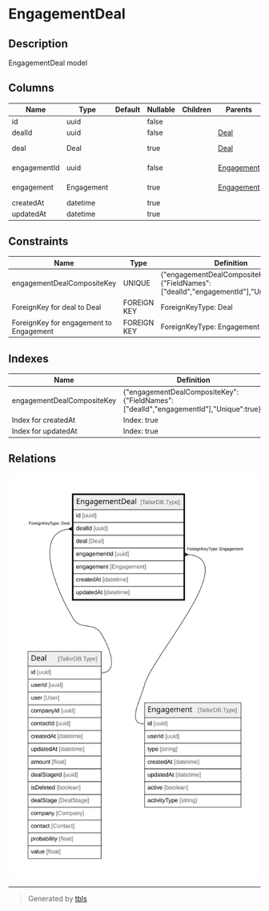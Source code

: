 # EngagementDeal

## Description

EngagementDeal model

## Columns

| Name | Type | Default | Nullable | Children | Parents | Comment |
| ---- | ---- | ------- | -------- | -------- | ------- | ------- |
| id | uuid |  | false |  |  |  |
| dealId | uuid |  | false |  | [Deal](Deal.md) | Deal ID |
| deal | Deal |  | true |  | [Deal](Deal.md) | Link to the Deal |
| engagementId | uuid |  | false |  | [Engagement](Engagement.md) | Engagement ID |
| engagement | Engagement |  | true |  | [Engagement](Engagement.md) | Link to the Engagement |
| createdAt | datetime |  | true |  |  | createdAt |
| updatedAt | datetime |  | true |  |  | updatedAt |

## Constraints

| Name | Type | Definition |
| ---- | ---- | ---------- |
| engagementDealCompositeKey | UNIQUE | {"engagementDealCompositeKey":{"FieldNames":["dealId","engagementId"],"Unique":true}} |
| ForeignKey for deal to Deal | FOREIGN KEY | ForeignKeyType: Deal |
| ForeignKey for engagement to Engagement | FOREIGN KEY | ForeignKeyType: Engagement |

## Indexes

| Name | Definition |
| ---- | ---------- |
| engagementDealCompositeKey | {"engagementDealCompositeKey":{"FieldNames":["dealId","engagementId"],"Unique":true}} |
| Index for createdAt | Index: true |
| Index for updatedAt | Index: true |

## Relations

![er](EngagementDeal.svg)

---

> Generated by [tbls](https://github.com/k1LoW/tbls)
